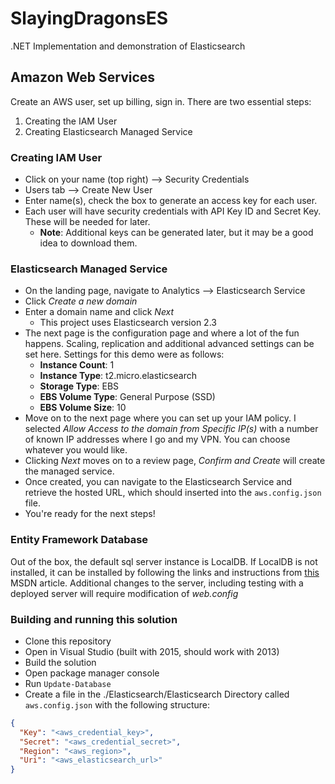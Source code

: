 # SlayingDragonsES
.NET Implementation and demonstration of Elasticsearch

## Amazon Web Services
Create an AWS user, set up billing, sign in. There are two essential steps:
1) Creating the IAM User
2) Creating Elasticsearch Managed Service

### Creating IAM User
- Click on your name (top right) --> Security Credentials
- Users tab --> Create New User
- Enter name(s), check the box to generate an access key for each user.
- Each user will have security credentials with API Key ID and Secret Key. These will be needed for later.
  - **Note**: Additional keys can be generated later, but it may be a good idea to download them.

### Elasticsearch Managed Service
- On the landing page, navigate to Analytics --> Elasticsearch Service
- Click _Create a new domain_
- Enter a domain name and click _Next_
  - This project uses Elasticsearch version 2.3
- The next page is the configuration page and where a lot of the fun happens. Scaling, replication and additional advanced settings can be set here. Settings for this demo were as follows:
  - **Instance Count**: 1
  - **Instance Type**: t2.micro.elasticsearch
  - **Storage Type**: EBS
  - **EBS Volume Type**: General Purpose (SSD)
  - **EBS Volume Size**: 10
- Move on to the next page where you can set up your IAM policy. I selected *Allow Access to the domain from Specific IP(s)* with a number of known IP addresses where I go and my VPN. You can choose whatever you would like.
- Clicking _Next_ moves on to a review page, _Confirm and Create_ will create the managed service.
- Once created, you can navigate to the Elasticsearch Service and retrieve the hosted URL, which should inserted into the ```aws.config.json``` file.
- You're ready for the next steps!

### Entity Framework Database
Out of the box, the default sql server instance is LocalDB. If LocalDB is not installed, it can be installed by following the links and instructions from [this](https://msdn.microsoft.com/en-us/library/hh510202.aspx) MSDN article. Additional changes to the server, including testing with a deployed server will require modification of *web.config*

### Building and running this solution
- Clone this repository
- Open in Visual Studio (built with 2015, should work with 2013)
- Build the solution
- Open package manager console
- Run ```Update-Database```
- Create a file in the ./Elasticsearch/Elasticsearch Directory called ```aws.config.json``` with the following structure:
```json
{
  "Key": "<aws_credential_key>",
  "Secret": "<aws_credential_secret>",
  "Region": "<aws_region>",
  "Uri": "<aws_elasticsearch_url>"
}
```
